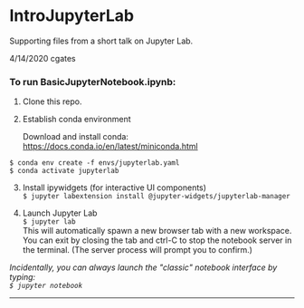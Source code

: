 # IntroJupyterLab

Supporting files from a short talk on Jupyter Lab.

4/14/2020 cgates


### To run BasicJupyterNotebook.ipynb:

1. Clone this repo.

2. Establish conda environment
   
   Download and install conda:
https://docs.conda.io/en/latest/miniconda.html


```
$ conda env create -f envs/jupyterlab.yaml
$ conda activate jupyterlab
```

3. Install ipywidgets (for interactive UI components)  
```$ jupyter labextension install @jupyter-widgets/jupyterlab-manager```

4. Launch Jupyter Lab  
```$ jupyter lab```  
This will automatically spawn a new browser tab with a new workspace. You can exit by closing the tab and ctrl-C to stop the notebook server in the terminal. (The server process will prompt you to confirm.)

_Incidentally, you can always launch the "classic" notebook interface by typing:  
```$ jupyter notebook```_

---